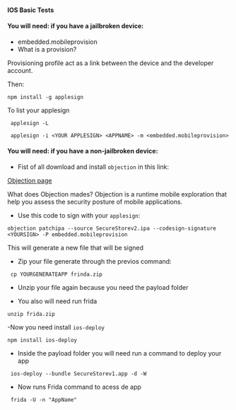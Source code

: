 
#### IOS Basic Tests


#### You will need: if you have a jailbroken device: 

- embedded.mobileprovision
- What is a provision? 

Provisioning profile act as a link between the device and the developer account. 

Then: 
~~~
npm install -g applesign 
~~~
To list your applesign 
~~~
 applesign -L 
~~~

~~~
 applesign -i <YOUR APPLESIGN> <APPNAME> -m <embedded.mobileprovision>
~~~


#### You will need: if you have a non-jailbroken device: 

- Fist of all download and install `objection` in this link:

[Objection page](https://github.com/sensepost/objection)

 What does Objection mades? 
Objection is a runtime mobile exploration that help you assess the security posture of mobile applications. 

- Use this code to sign with your `applesign`:
~~~
objection patchipa --source SecureStorev2.ipa --codesign-signature <YOURSIGN> -P embedded.mobileprovision
~~~

This will generate a new file that will be signed 

- Zip your file generate through the previos command:
~~~
 cp YOURGENERATEAPP frinda.zip  
~~~

- Unzip your file again because you need the payload folder

- You also will need run frida 

~~~
unzip frida.zip
~~~

-Now you need install `ios-deploy`

~~~
npm install ios-deploy
~~~

- Inside the payload folder you will need run a command to deploy your app 

~~~
 ios-deploy --bundle SecureStorev1.app -d -W
~~~

- Now runs Frida command to acess de app 

~~~
 frida -U -n "AppName"
~~~














